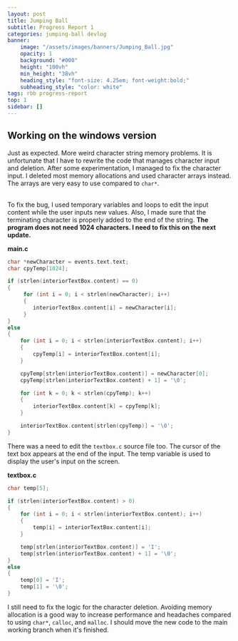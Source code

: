 ```yaml
---
layout: post
title: Jumping Ball
subtitle: Progress Report 1
categories: jumping-ball devlog
banner:
    image: "/assets/images/banners/Jumping_Ball.jpg"
    opacity: 1
    background: "#000"
    height: "100vh"
    min_height: "38vh"
    heading_style: "font-size: 4.25em; font-weight:bold;"
    subheading_style: "color: white"
tags: rbb progress-report
top: 1
sidebar: []
---
```


## Working on the windows version

Just as expected. More weird character string memory problems. It is unfortunate that I have to rewrite the code
that manages character input and deletion. After some experimentation, I managed to fix the character input.
I deleted most memory allocations and used character arrays instead. The arrays are very easy to use compared to 
`char*`.
<br>
<br>

To fix the bug, I used temporary variables and loops to edit the input content while the user inputs new values. Also, I made sure that
the terminating character is properly added to the end of the string. **The program does not need 1024 characters. I need
to fix this on the next update.**

**main.c**
```c
char *newCharacter = events.text.text;
char cpyTemp[1024];

if (strlen(interiorTextBox.content) == 0)
{
     for (int i = 0; i < strlen(newCharacter); i++)
     {
        interiorTextBox.content[i] = newCharacter[i];
     }
}
else
{
    for (int i = 0; i < strlen(interiorTextBox.content); i++)
    {
        cpyTemp[i] = interiorTextBox.content[i];
    }

    cpyTemp[strlen(interiorTextBox.content)] = newCharacter[0];
    cpyTemp[strlen(interiorTextBox.content) + 1] = '\0';

    for (int k = 0; k < strlen(cpyTemp); k++)
    {
        interiorTextBox.content[k] = cpyTemp[k];
    }

    interiorTextBox.content[strlen(cpyTemp)] = '\0';
}
```

There was a need to edit the `textbox.c` source file too. The cursor of the text box
appears at the end of the input. The temp variable is used to display the user's input on the screen.

**textbox.c**
```c
char temp[5];

if (strlen(interiorTextBox.content) > 0)
{
    for (int i = 0; i < strlen(interiorTextBox.content); i++)
    {
        temp[i] = interiorTextBox.content[i];
    }

    temp[strlen(interiorTextBox.content)] = 'I';
    temp[strlen(interiorTextBox.content) + 1] = '\0';
}
else
{
    temp[0] = 'I';
    temp[1] = '\0';
}
```

I still need to fix the logic for the character deletion. Avoiding memory allocation is a good way to increase performance and headaches compared to 
using `char*`, `calloc`, and `malloc`. I should move the new code to the main working branch when it's finished.